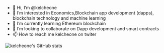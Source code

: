 - 👋 Hi, I’m @kelcheone
- 👀 I’m interested in Economics,Blockchain app development (dapps), blockchain technology and machine learning
- 🌱 I’m currently learning Ethereum blockchain
- 💞️ I’m looking to collaborate on Dapp development and smart contracts
- 📫 How to reach me kelcheone on twiter

![kelcheone's GitHub stats](https://github-readme-stats.vercel.app/api?username=kelcheone&hide=contribs,prs)

<!---
kelcheone/kelcheone is a ✨ special ✨ repository because its `README.md` (this file) appears on your GitHub profile.
You can click the Preview link to take a look at your changes.
--->
